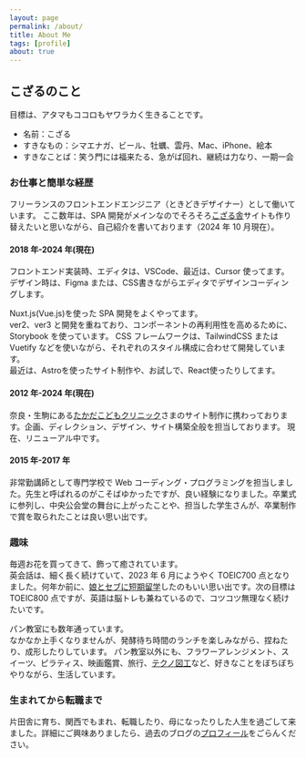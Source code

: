 ```yaml
---
layout: page
permalink: /about/
title: About Me
tags: [profile]
about: true
---
```


## こざるのこと

目標は、アタマもココロもヤワラカく生きることです。

- 名前：こざる
- すきなもの：シマエナガ、ビール、牡蠣、雲丹、Mac、iPhone、絵本
- すきなことば：笑う門には福来たる、急がば回れ、継続は力なり、一期一会

### お仕事と簡単な経歴

フリーランスのフロントエンドエンジニア（ときどきデザイナー）として働いています。
ここ数年は、SPA 開発がメインなのでそろそろ[こざる舎](http://kozarusha.com/)サイトも作り替えたいと思いながら、自己紹介を書いております（2024 年 10 月現在）。

#### 2018 年-2024 年(現在)

フロントエンド実装時、エディタは、VSCode、最近は、Cursor 使ってます。
デザイン時は、Figma または、CSS書きながらエディタでデザインコーディングします。

Nuxt.js(Vue.js)を使った SPA 開発をよくやってます。  
ver2、ver3 と開発を重ねており、コンポーネントの再利用性を高めるために、Storybook を使っています。
CSS フレームワークは、TailwindCSS または Vuetify などを使いながら、それぞれのスタイル構成に合わせて開発しています。  
最近は、Astroを使ったサイト制作や、お試しで、React使ったりしてます。

#### 2012 年-2024 年(現在)

奈良・生駒にある[たかだこどもクリニック](https://takada-kodomo.com/)さまのサイト制作に携わっております。企画、ディレクション、デザイン、サイト構築全般を担当しております。
現在、リニューアル中です。

#### 2015 年-2017 年

非常勤講師として専門学校で Web コーディング・プログラミングを担当しました。先生と呼ばれるのがこそばゆかったですが、良い経験になりました。卒業式に参列し、中央公会堂の舞台に上がったことや、担当した学生さんが、卒業制作で賞を取られたことは良い思い出です。

### 趣味

毎週お花を買ってきて、飾って癒されています。  
英会話は、細く長く続けていて、2023 年 6 月にようやく TOEIC700 点となりました。何年か前に、[娘とセブに短期留学](https://trippencil.com/cebu2018/)したのもいい思い出です。次の目標は TOEIC800 点ですが、英語は脳トレも兼ねているので、コツコツ無理なく続けたいです。

パン教室にも数年通っています。  
なかなか上手くなりませんが、発酵待ち時間のランチを楽しみながら、捏ねたり、成形したりしています。
パン教室以外にも、フラワーアレンジメント、スイーツ、ピラティス、映画鑑賞、旅行、[テクノ図工](https://www.tekunozukoubu.net/)など、好きなことをぼちぼちやりながら、生活しています。

### 生まれてから転職まで

片田舎に育ち、関西でもまれ、転職したり、母になったりした人生を過ごして来ました。詳細にご興味ありましたら、過去のブログの[プロフィール](https://blog.kozaru.me/profile/)をごらんください。
